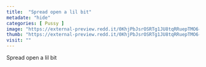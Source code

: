 ```yaml
---
title:  "Spread open a lil bit"
metadate: "hide"
categories: [ Pussy ]
image: "https://external-preview.redd.it/0KhjPbJsrOSRTg1JU8tqRRuepTMO6-C521MpSELDKEM.jpg?auto=webp&s=898298af6a9700e822b97fe4509518b6afcec3b5"
thumb: "https://external-preview.redd.it/0KhjPbJsrOSRTg1JU8tqRRuepTMO6-C521MpSELDKEM.jpg?width=1080&crop=smart&auto=webp&s=154c3379b6a8e1b8893d73c88265b1a52223c465"
visit: ""
---
```

Spread open a lil bit
